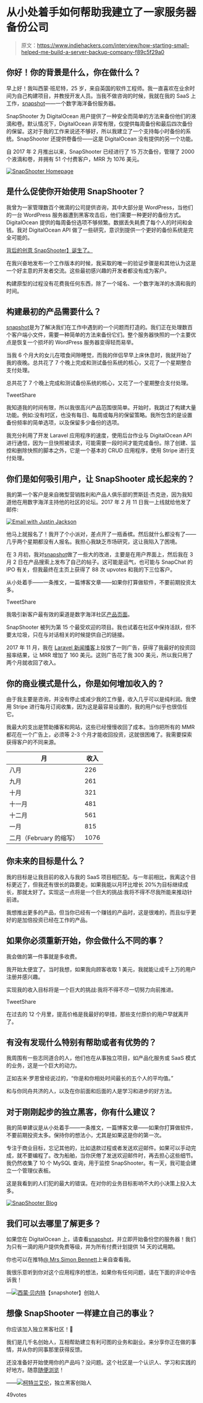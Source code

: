 # 从小处着手如何帮助我建立了一家服务器备份公司

> 原文：<https://www.indiehackers.com/interview/how-starting-small-helped-me-build-a-server-backup-company-f89c5f29a0>

## 你好！你的背景是什么，你在做什么？

早上好！我叫西蒙·班尼特，25 岁，来自英国的软件工程师。我一直喜欢在业余时间为自己构建项目，并教授开发人员。当我不做咨询的时候，我就在我的 SaaS 上工作，[snapshot](https://snapshooter.io/)——一个数字海洋备份服务器。

SnapShooter 为 DigitalOcean 用户提供了一种安全而简单的方法来备份他们的液滴和卷。默认情况下，DigitalOcean 非常有限，仅提供每周备份和最后四次备份的保留。这对于我的工作来说还不够好，所以我建立了一个支持每小时备份的系统。SnapShooter 还提供卷备份——这是 DigitalOcean 没有提供的另一个功能。

自 2017 年 2 月推出以来，SnapShooter 已经进行了 15 万次备份，管理了 2000 个液滴和卷，并拥有 51 个付费客户，MRR 为 1076 美元。

[![SnapShooter Homepage](img/7c4268a6da320a04ccc9c41fc06e215e.png)](https://snapshooter.io) 

## 是什么促使你开始使用 SnapShooter？

我曾为一家管理数百个微滴的公司提供咨询，其中大部分是 WordPress，当他们的一台 WordPress 服务器遭到黑客攻击后，他们需要一种更好的备份方式。DigitalOcean 提供的每周备份选项不够频繁。数据丢失耗费了每个人的时间和金钱。我对 DigitalOcean API 做了一些研究，意识到提供一个更好的备份系统是完全可能的。

[背后的创意 SnapShooter】诞生了。](https://snapshooter.io/)

在我兴奋地发布一个工作版本的时候，我采取的唯一的验证步骤是和其他认为这是一个好主意的开发者交流。这些最初感兴趣的开发者都没有成为客户。

构建原型的过程没有花费我任何东西，除了一个域名、一个数字海洋的水滴和我的时间。

## 构建最初的产品需要什么？

[snapshot](https://snapshooter.io/)是为了解决我们在工作中遇到的一个问题而打造的。我们正在处理数百个客户端小文件，需要一种简单的方法来备份它们。整个服务器快照的一个主要优点是恢复一个损坏的 WordPress 服务器变得轻而易举。

当我 6 个月大的女儿在喂食间隙睡觉，而我的伴侣早早上床休息时，我就开始了我的夜晚。总共花了 7 个晚上完成和测试备份系统的核心，又花了一个星期整合支付处理。

总共花了 7 个晚上完成和测试备份系统的核心，又花了一个星期整合支付处理。

TweetShare

我知道我的时间有限，所以我很高兴产品范围很简单。开始时，我跳过了构建大量功能。例如:没有时区，也没有每日、每周或每月的保留策略。我所包含的是设置备份频率的简单选项，以及保留多少备份的选项。

我充分利用了开发 Laravel 应用程序的速度，使用后台作业与 DigitalOcean API 进行通信，因为一旦快照被请求，可能需要一段时间才能完成备份。除了创建、监控和删除快照的脚本之外，它是一个基本的 CRUD 应用程序，使用 Stripe 进行支付处理。

## 你们是如何吸引用户，让 SnapShooter 成长起来的？

我的第一个客户是来自微型营销胜利和产品人俱乐部的贾斯廷·杰克逊，因为我知道他在用数字海洋主持他的社区的论坛。2017 年 2 月 11 日我一上线就给他发了邮件:

[![Email with Justin Jackson](img/80dca281c0c49317ed76ed0ce7703f9c.png)](https://snapshooter.io) 

他马上就报名了！我开了个小派对，差点开了一瓶香槟。然后就什么都没有了——几乎两个星期都没有人报名。我担心我缺乏市场研究，这让我陷入了困境。

在 3 月初，我对[snapshot](https://snapshooter.io/)做了一些大的改进，主要是在用户界面上，然后我在 3 月 2 日在产品搜索上发布了自己的帖子。这可能是运气，也可能与 SnapChat 的 IPO 有关，但我最终在主页上获得了 88 次 upvotes 和我的下三位客户。

从小处着手——一条推文，一篇博客文章——如果你打算做软件，不要前期投资太多。

TweetShare

我吸引新客户最有效的渠道是数字海洋社区[产品页面](https://www.digitalocean.com/community/projects/snapshooter-daily-to-hourly-backups-of-droplets-volumes)。

SnapShooter 被列为第 15 个最受欢迎的项目。我也试着在社区中保持活跃，但不要太垃圾，只在与对话相关的时候提供自己的链接。

2017 年 11 月，我在 [Laravel 新闻播客](https://laravel-news.com/podcast)上投放了一则广告，获得了我最好的投资回报率结果，让 MRR 增加了 160 美元。这则广告花了我 300 美元，所以我只用了两个月就收回了收入。

## 你的商业模式是什么，你是如何增加收入的？

由于我主要是咨询，并没有停止或减少我的工作量，收入几乎可以是纯利润。我使用 Stripe 进行每月订阅收集，因为这是最容易设置的，我的用户似乎也很信任它。

我最大的支出是赞助播客和网站，这些已经慢慢收回了成本。当你把所有的 MMR 都花在一个广告上，必须等 2-3 个月才能收回投资，这就很困难了。我需要探索获得客户的不同来源。

| 月 | 收入 |
| --- | --- |
| 八月 | 226 |
| 九月 | 261 |
| 十月 | 321 |
| 十一月 | 481 |
| 十二月 | 561 |
| 一月 | 815 |
| 二月（February 的缩写） | 1076 |

## 你未来的目标是什么？

我的目标是让我目前的收入与我的 SaaS 项目相匹配。与一年前相比，我离这个目标更近了，但我还有很长的路要走。如果我能以月环比增长 20%为目标继续成长，那就太好了。实现这一点将是一个巨大的挑战:我将不得不尽我所能来推动针前进。

我想推出更多的产品，但当你已经有一个赚钱的产品时，这是很难的，而且似乎更好的是加倍投资已经在工作的产品。

## 如果你必须重新开始，你会做什么不同的事？

我会做的第一件事就是多收费。

我开始太便宜了。当时我想，如果我向顾客收取 1 美元，我就能让成千上万的用户注册并感兴趣。

实现我的收入目标将是一个巨大的挑战:我将不得不尽一切努力向前推进。

TweetShare

在过去的 12 个月里，提高价格是我最好的举措，那些支付原价的用户早就离开了。

## 有没有发现什么特别有帮助或者有优势的？

我周围有一些志同道合的人，他们也在从事独立项目，如产品化服务或 SaaS 模式的业务，这是一个巨大的动力。

正如吉米·罗恩曾经说过的，“你是和你相处时间最长的五个人的平均值。”

和与你同舟共济的人，以及在你前面和后面的人是学习和进步的好方法。

## 对于刚刚起步的独立黑客，你有什么建议？

我的简单建议是从小处着手——一条推文，一篇博客文章——如果你打算做软件，不要前期投资太多。保持你的想法小，尤其是如果这是你的第一次。

专注于商业目标，忘记其他的，比如退款过程或者发送欢迎邮件。如果可以手动完成，就不要编程了。改为船舶，当你厌倦了发送欢迎邮件时，再去担心这些细节。我仍然收集了 10 个 MySQL 查询，用于监控 SnapShooter。有一天，我可能会建立一个管理仪表板。

这是我看到的人们犯的最大的错误。在对你的业务目标影响不大的小决策上投入太多。

[![SnapShooter Blog](img/c82472145bb436d63f4faf4e61b82891.png)](https://snapshooter.io) 

## 我们可以去哪里了解更多？

如果您在 DigitalOcean 上，请查看[snapshot](https://snapshooter.io)，并立即开始备份您的服务器！我们为只有一滴的用户提供免费等级，并为所有付费计划提供 14 天的试用期。

你也可以在推特[@ Mrs Simon Bennett](https://twitter.com/mrsimonbennett)上亲自查看我。

我很乐意听到你对这个应用程序的想法，如果你有任何问题，请在下面的评论中告诉我！

—[<picture id="ember5317398" class="user-avatar ember-view user-link__avatar">![](img/82bd3bb4769a3aa1cd13889ee7c0fa91.png)</picture>西蒙·贝内特](/mrsimonbennett?id=uD5bwmCSwXZjZbTCkvrsqjKMhBE2)【snapshoter】创始人

## 想像 SnapShooter 一样建立自己的事业？

你应该加入独立黑客社区！🤗

我们是几千名创始人，互相帮助建立有利可图的业务和副业。来分享你正在做的事情，并从你的同事那里获得反馈。

还没准备好开始使用你的产品吗？没问题。这个社区是一个认识人、学习和实践的好地方。随意[随便浏览](/)！

——[<picture id="ember5317403" class="user-avatar ember-view user-link__avatar">![](img/82bd3bb4769a3aa1cd13889ee7c0fa91.png)</picture>柯特兰艾伦](/csallen?id=ibTLPyjwVebnZjMGKvz6ztarnuV2)，独立黑客创始人

49votes